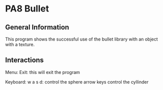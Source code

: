 PA8 Bullet 
===========================================

General Information
-------------------

This program shows the successful use of the bullet library
with an object with a texture.


Interactions
------------

Menu: 
	Exit: this will exit the program

Keyboard:
    w a s d: control the sphere
    arrow keys control the cyllinder


